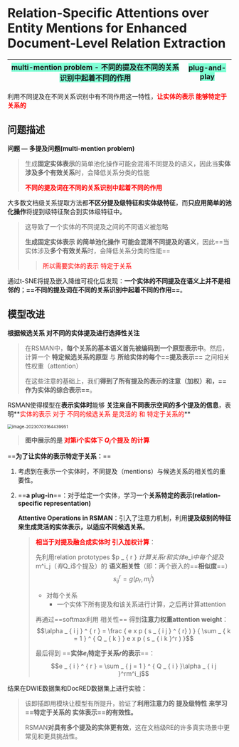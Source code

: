 # Relation-Specific Attentions over Entity Mentions for Enhanced Document-Level Relation Extraction

| <font style="background: Aquamarine">multi-mention problem - 不同的提及在不同的关系识别中起着不同的作用</font> | <font style="background: Aquamarine">plug-and-play</font> |
| :----------------------------------------------------------: | :-------------------------------------------------------: |

利用不同提及在不同关系识别中有不同作用这一特性，<font color='red'>**让实体的表示 能够特定于关系的**</font>

## 问题描述

**问题 — 多提及问题(multi-mention problem)**

> 生成**固定实体表示**的简单池化操作可能会混淆不同提及的语义，因此当**实体涉及多个有效关系**时，会降低关系分类的性能 
>
> **<font color='red'>不同的提及词在不同的关系识别中起着不同的作用</font>**



大多数文档级关系提取方法都**不区分提及级特征和实体级特征**，而**只应用简单的池化操作**将提到级特征聚合到实体级特征中。

> 这导致了一个实体的不同提及之间的不同语义被忽略
>
> **生成固定实体表示 的简单池化操作 可能会混淆不同提及的语义**，因此==当实体涉及**多个有效关系**时，会降低关系分类的性能==
>
> > <font color='red'>所以需要实体的表示 特定于关系</font>



通过t-SNE将提及嵌入降维可视化后发现：**一个实体的不同提及在语义上并不是相邻的**；**==不同的提及词在不同的关系识别中起着不同的作用==**。

## 模型改进

**根据候选关系 对不同的实体提及进行选择性关注**

> 在RSMAN中，**每个关系的基本语义首先被编码到一个原型表示中**。然后，计算一个 **特定候选关系的原型** 与 **所给实体的每个==提及表示==** 之间相关性权重（attention）
>
> 在这些注意的基础上，我们**得到了所有提及的表示的注意（加权）和，==作为实体的综合表示==**。

RSMAN使得模型在**表示实体时**能够 **关注来自不同表示空间的多个提及的信息**，表明**<font color='red'>实体的表示 对于 不同的候选关系 是灵活的 和 特定于关系的</font>**



<img src="https://cdn.jsdelivr.net/gh/xin-fight/note_image@main/img/image-20230703164439951.png" alt="image-20230703164439951" style="zoom:67%;" />

> **图中展示的是 <font color='red'>对第$i$个实体下 $Q_i$个提及 的计算</font>**



==**为了让实体的表示特定于关系：**==

1. 考虑到在表示一个实体时，不同提及（mentions）与候选关系的相关性的重要性。

2. ==**a plug-in**==：对于给定一个实体，学习一个**关系特定的表示(relation-specific representation)**

   **Attentive Operations in RSMAN**：引入了注意力机制，利用**提及级别的特征来生成灵活的实体表示，以适应不同候选关系**。

   >  <font color='red'>**相当于对提及融合成实体时 引入加权计算**</font>：
   >
   > 先利用relation prototypes $p _ { r } $计算 关系r 和 实体$e_i$中每个提及$m^i_j$（有$Q_i$个提及）的 **语义相关性**（即：两个嵌入的==**相似度**==） $$s _ { i j } ^ { r } = g ( p _ { r } , m ^ { i }_j )$$ 
   >
   > * 对每个关系
   >   * 一个实体下所有提及和该关系进行计算，之后再计算attention
   >
   > 再通过==softmax利用 相关性== 得到**注意力权重attention weight**：$$\alpha _ { i j } ^ { r } = \frac { e x p ( s _ { i j } ^ { r} ) } { \sum _ { k = 1 } ^ { Q _ { k } } e x p ( s _ { i k }^r ) }$$ 
   >
   > 最后得到 ==**实体$e_i$特定于关系$r$的表示**==：$$e _ { i } ^ { r } = \sum _ { j = 1 } ^ { Q _ { i } }\alpha _ { i j }^rm^i_j$$ 



结果在DWIE数据集和DocRED数据集上进行实验：

> 该即插即用模块让模型有所提升，验证了**利用注意力的 提及级特性 来学习 ==特定于关系的 实体表示==的有效性。**
>
> RSMAN**对具有多个提及的实体更有效**，这在文档级RE的许多真实场景中更常见和更具挑战性。	
